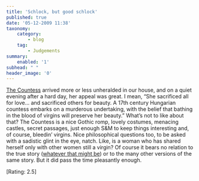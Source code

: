 ```yaml
---
title: 'Schlock, but good schlock'
published: true
date: '05-12-2009 11:38'
taxonomy:
    category:
        - blog
    tag:
        - Judgements
summary:
    enabled: '1'
subhead: " "
header_image: '0'
---
```


[The Countess](http://www.imdb.com/title/tt0496634/) arrived more or less unheralded in our house, and on a quiet evening after a hard day, her appeal was great. I mean, “She sacrificed all for love... and sacrificed others for beauty. A 17th century Hungarian countess embarks on a murderous undertaking, with the belief that bathing in the blood of virgins will preserve her beauty.” What’s not to like about that? The Countess is a nice Gothic romp, lovely costumes, menacing castles, secret passages, just enough S&M to keep things interesting and, of course, bleedin’ virgins. Nice philosophical questions too, to be asked with a sadistic glint in the eye, natch. Like, is a woman who has shared herself only with other women still a virgin? Of course it bears no relation to the true story ([whatever that might be](https://en.wikipedia.org/wiki/Erzebet_Bathory)) or to the many other versions of the same story. But it did pass the time pleasantly enough.

[Rating: 2.5]
